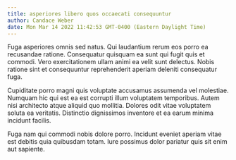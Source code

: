 ```yaml
---
title: asperiores libero quos occaecati consequuntur
author: Candace Weber
date: Mon Mar 14 2022 11:42:53 GMT-0400 (Eastern Daylight Time)
---
```

Fuga asperiores omnis sed natus. Qui laudantium rerum eos porro ea recusandae ratione. Consequatur quisquam ea sunt qui fugit quis et commodi. Vero exercitationem ullam animi ea velit sunt delectus. Nobis ratione sint et consequuntur reprehenderit aperiam deleniti consequatur fuga.

 Cupiditate porro magni quis voluptate accusamus assumenda vel molestiae. Numquam hic qui est ea est corrupti illum voluptatem temporibus. Autem nisi architecto atque aliquid quo mollitia. Dolores odit vitae voluptatem soluta ea veritatis. Distinctio dignissimos inventore et ea earum minima incidunt facilis.

 Fuga nam qui commodi nobis dolore porro. Incidunt eveniet aperiam vitae est debitis quia quibusdam totam. Iure possimus dolor pariatur quis sit enim aut sapiente.